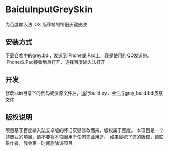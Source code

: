 # BaiduInputGreySkin
为百度输入法 iOS 版移植的怀旧灰键皮肤

## 安装方式

下载仓库中的grey.bdi，发送到iPhone或iPad上，我是使用的QQ发送的。
iPhone或iPad接收到后打开，选择百度输入法打开

## 开发

修改skin目录下的代码或资源文件后，运行build.py，会生成grey_build.bdi皮肤文件

## 版权说明

项目基于百度输入法安卓版的怀旧灰键修改而来，版权属于百度。
本项目是一个非商业的项目，请不要将本项目用于任何商业用途。
如果侵犯了您的版权，请联系作者，我会第一时间删除该项目。